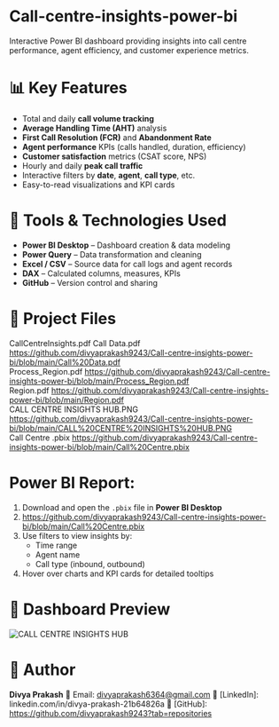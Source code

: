 # Call-centre-insights-power-bi
Interactive Power BI dashboard providing insights into call centre performance, agent efficiency, and customer experience metrics.
# 📊 Key Features
- Total and daily **call volume tracking**
- **Average Handling Time (AHT)** analysis
- **First Call Resolution (FCR)** and **Abandonment Rate**
- **Agent performance** KPIs (calls handled, duration, efficiency)
- **Customer satisfaction** metrics (CSAT score, NPS)
- Hourly and daily **peak call traffic**
- Interactive filters by **date**, **agent**, **call type**, etc.
- Easy-to-read visualizations and KPI cards
# 🧰 Tools & Technologies Used
- **Power BI Desktop** – Dashboard creation & data modeling
- **Power Query** – Data transformation and cleaning
- **Excel / CSV** – Source data for call logs and agent records
- **DAX** – Calculated columns, measures, KPIs
- **GitHub** – Version control and sharing
# 📁 Project Files
CallCentreInsights.pdf 
Call Data.pdf https://github.com/divyaprakash9243/Call-centre-insights-power-bi/blob/main/Call%20Data.pdf <br/>
Process_Region.pdf https://github.com/divyaprakash9243/Call-centre-insights-power-bi/blob/main/Process_Region.pdf <br/>
Region.pdf https://github.com/divyaprakash9243/Call-centre-insights-power-bi/blob/main/Region.pdf <br/>
CALL CENTRE INSIGHTS HUB.PNG
https://github.com/divyaprakash9243/Call-centre-insights-power-bi/blob/main/CALL%20CENTRE%20INSIGHTS%20HUB.PNG <br/>
Call Centre .pbix  https://github.com/divyaprakash9243/Call-centre-insights-power-bi/blob/main/Call%20Centre.pbix <br/>
# Power BI Report:
1. Download and open the `.pbix` file in **Power BI Desktop**
2. https://github.com/divyaprakash9243/Call-centre-insights-power-bi/blob/main/Call%20Centre.pbix <br/>
3. Use filters to view insights by:
   - Time range
   - Agent name
   - Call type (inbound, outbound)
4. Hover over charts and KPI cards for detailed tooltips
# 📸 Dashboard Preview
![CALL CENTRE INSIGHTS HUB](https://github.com/user-attachments/assets/4be4d92a-32d4-47d2-809b-2d75300ed844)
#  👤 Author
**Divya Prakash** 
📧 Email: divyaprakash6364@gmail.com
🔗 [LinkedIn]: linkedin.com/in/divya-prakash-21b64826a
🔗 [GitHub]: https://github.com/divyaprakash9243?tab=repositories




